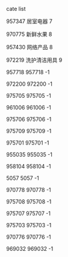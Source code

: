 cate list

957347 居室电器 7

970775 新鲜水果 8

957430 网络产品 8

972219 洗护清洁用具 9

957718 957718 -1

972200 972200 -1

975705 975705 -1

961006 961006 -1

975706 975706 -1

975709 975709 -1

975701 975701 -1

955035 955035 -1

958104 958104 -1

5057 5057 -1

970778 970778 -1

975708 975708 -1

975707 975707 -1

975703 975703 -1

970776 970776 -1

969032 969032 -1

